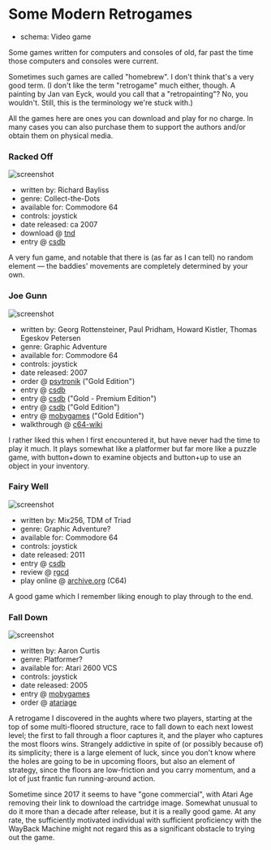 Some Modern Retrogames
======================

*   schema: Video game

Some games written for computers and consoles of old, far past the time
those computers and consoles were current.

Sometimes such games are called "homebrew".  I don't think that's a
very good term.  (I don't like the term "retrogame" much either, though.
A painting by Jan van Eyck, would you call that a "retropainting"?
No, you wouldn't.  Still, this is the terminology we're stuck with.)

All the games here are ones you can download and play for no charge.
In many cases you can also purchase them to support the authors
and/or obtain them on physical media.

### Racked Off

![screenshot](https://static.catseye.tc/archive/tnd64.unikat.sk/games%252Fracked_off_game.png)

*   written by: Richard Bayliss
*   genre: Collect-the-Dots
*   available for: Commodore 64
*   controls: joystick
*   date released: ca 2007
*   download @ [tnd](http://tnd64.unikat.sk/r.html)
*   entry @ [csdb](https://csdb.dk/release/?id=51616)

A very fun game, and notable that there is (as far as I can tell) no
random element — the baddies' movements are completely determined by your own.

### Joe Gunn

![screenshot](https://static.catseye.tc/archive/www.mobygames.com/images%252Fshots%252Fl%252F442005-joe-gunn-commodore-64-screenshot-this-is-where-we-start-out.png)

*   written by: Georg Rottensteiner, Paul Pridham, Howard Kistler, Thomas Egeskov Petersen
*   genre: Graphic Adventure
*   available for: Commodore 64
*   controls: joystick
*   date released: 2007
*   order @ [psytronik](http://www.psytronik.net/newsite/index.php/c64/27-joe-gunn) ("Gold Edition")
*   entry @ [csdb](https://csdb.dk/release/?id=51491)
*   entry @ [csdb](https://csdb.dk/release/?id=167360) ("Gold - Premium Edition")
*   entry @ [csdb](http://csdb.dk/release/?id=52121) ("Gold Edition")
*   entry @ [mobygames](http://www.mobygames.com/game/c64/joe-gunn) ("Gold Edition")
*   walkthrough @ [c64-wiki](https://www.c64-wiki.com/wiki/Joe_Gunn_-_Gold_Edition)

I rather liked this when I first encountered it, but have never had
the time to play it much.  It plays somewhat like a platformer but
far more like a puzzle game, with button+down to examine objects
and button+up to use an object in your inventory.

### Fairy Well

![screenshot](https://static.catseye.tc/archive/csdb.dk/gfx%252Freleases%252F103000%252F103151.png)

*   written by: Mix256, TDM of Triad
*   genre: Graphic Adventure?
*   available for: Commodore 64
*   controls: joystick
*   date released: 2011
*   entry @ [csdb](http://csdb.dk/release/?id=103151)
*   review @ [rgcd](http://www.rgcd.co.uk/2012/05/fairy-well-c64.html)
*   play online @ [archive.org](https://archive.org/details/Fairy_Well_2011_Tillander_M._cr_ONS_t_5) (C64)

A good game which I remember liking enough to play through to the end.

### Fall Down

![screenshot](https://static.catseye.tc/archive/atariage.com/2600%252Fscreenshots%252Fs_FallDown_SP_3.png)

*   written by: Aaron Curtis
*   genre: Platformer?
*   available for: Atari 2600 VCS
*   controls: joystick
*   date released: 2005
*   entry @ [mobygames](https://www.mobygames.com/game/atari-2600/fall-down)
*   order @ [atariage](https://atariage.com/store/index.php?l=product_detail&p=308)

A retrogame I discovered in the aughts where two players, starting at the top of
some multi-floored structure, race to fall down to each next lowest level;
the first to fall through a floor captures it, and the player who captures
the most floors wins. Strangely addictive in spite of (or possibly because
of) its simplicity; there is a large element of luck, since you don't know
where the holes are going to be in upcoming floors, but also an element of
strategy, since the floors are low-friction and you carry momentum, and a
lot of just frantic fun running-around action.

Sometime since 2017 it seems to have "gone commercial", with Atari Age removing
their link to download the cartridge image.  Somewhat unusual to do it more
than a decade after release, but it is a really good game.  At any rate, the
sufficiently motivated individual with sufficient proficiency with the
WayBack Machine might not regard this as a significant obstacle to trying
out the game.
